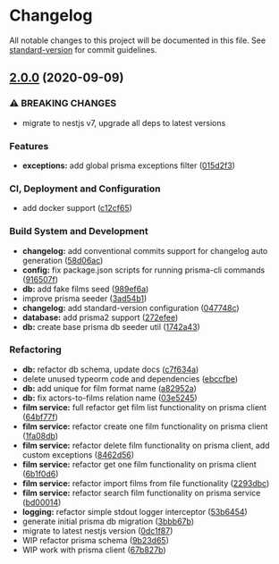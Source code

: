 # Changelog

All notable changes to this project will be documented in this file. See [standard-version](https://github.com/conventional-changelog/standard-version) for commit guidelines.

## [2.0.0](https://bitbucket.org/ivashog/wblb-films-api/compare/v1.0.1...v2.0.0) (2020-09-09)


### ⚠ BREAKING CHANGES

* migrate to nestjs v7, upgrade all deps to latest versions

### Features

* **exceptions:** add global prisma exceptions filter ([015d2f3](https://bitbucket.org/ivashog/wblb-films-api/commit/015d2f3c384a78b17e2559b5444b900de7265a13))


### CI, Deployment and Configuration

* add docker support ([c12cf65](https://bitbucket.org/ivashog/wblb-films-api/commit/c12cf65c938071310abcc31a6dd2942ba216c86a))


### Build System and Development

* **changelog:** add conventional commits support for changelog auto generation ([58d06ac](https://bitbucket.org/ivashog/wblb-films-api/commit/58d06ac71adbddd1944f7ae9bff4d931ee193683))
* **config:** fix package.json scripts for running prisma-cli commands ([916507f](https://bitbucket.org/ivashog/wblb-films-api/commit/916507f32f8dc892a98b8a0036f55e5ca028eb9f))
* **db:** add fake films seed ([989ef6a](https://bitbucket.org/ivashog/wblb-films-api/commit/989ef6ac482817b2d17e292afe7d84d4e06e21ed))
* improve prisma seeder ([3ad54b1](https://bitbucket.org/ivashog/wblb-films-api/commit/3ad54b18c336a2eac9897872d94ad65b852f87ea))
* **changelog:** add standard-version configuration ([047748c](https://bitbucket.org/ivashog/wblb-films-api/commit/047748ca77451af9e1ee97d780669e90091bba3e))
* **database:** add prisma2 support ([272efee](https://bitbucket.org/ivashog/wblb-films-api/commit/272efeee4c3c5052489c910f22c82ba4fbf9d024))
* **db:** create base prisma db seeder util ([1742a43](https://bitbucket.org/ivashog/wblb-films-api/commit/1742a432dc06b636dcec0ccdcae062cfb0a334de))


### Refactoring

* **db:** refactor db schema, update docs ([c7f634a](https://bitbucket.org/ivashog/wblb-films-api/commit/c7f634aef226c65f49a6f9f1c3fdbd944cb95438))
* delete unused typeorm code and dependencies ([ebccfbe](https://bitbucket.org/ivashog/wblb-films-api/commit/ebccfbe9ee8fefae9e9ed1b46e1f8c935653fc0a))
* **db:** add unique for film format name ([a82952a](https://bitbucket.org/ivashog/wblb-films-api/commit/a82952a292bbf82f568dd208ffda456d7d5094f3))
* **db:** fix actors-to-films relation name ([03e5245](https://bitbucket.org/ivashog/wblb-films-api/commit/03e5245824ac16a523bd4c9ac1a046911063edda))
* **film service:** full refactor get film list functionality on prisma client ([64bf77f](https://bitbucket.org/ivashog/wblb-films-api/commit/64bf77f15de3e668a05ecd14619a51c59784b449))
* **film service:** refactor create one film functionality on prisma client ([1fa08db](https://bitbucket.org/ivashog/wblb-films-api/commit/1fa08db7fa5e7e0851267a3d07911580371f195a))
* **film service:** refactor delete film functionality on prisma client, add custom exceptions ([8462d56](https://bitbucket.org/ivashog/wblb-films-api/commit/8462d56b68001d269938f02622c273681b9f82dd))
* **film service:** refactor get one film functionality on prisma client ([6b1f0d6](https://bitbucket.org/ivashog/wblb-films-api/commit/6b1f0d63afc9cbdb77246c9df594af224d6463b7))
* **film service:** refactor import films from file functionality ([2293dbc](https://bitbucket.org/ivashog/wblb-films-api/commit/2293dbc33cc02e2171944e204fc6d307c2bb5e1f))
* **film service:** refactor search film functionality on prisma service ([bd00014](https://bitbucket.org/ivashog/wblb-films-api/commit/bd000149836a59e98438a8bf0a0e5756c1dca298))
* **logging:** refactor simple stdout logger interceptor ([53b6454](https://bitbucket.org/ivashog/wblb-films-api/commit/53b6454163a676f8b050360a023e964bd93efb8f))
* generate initial prisma db migration ([3bbb67b](https://bitbucket.org/ivashog/wblb-films-api/commit/3bbb67b4475e098e47c2a4b809102d6dc1af4ab7))
* migrate to latest nestjs version ([0dc1f87](https://bitbucket.org/ivashog/wblb-films-api/commit/0dc1f8765bf9bb456b6518b6578a3359d1279136))
* WIP refactor prisma schema ([9b23d65](https://bitbucket.org/ivashog/wblb-films-api/commit/9b23d65531f24fef629a00c126cd5f36d1998d3f))
* WIP work with prisma client ([67b827b](https://bitbucket.org/ivashog/wblb-films-api/commit/67b827b647e935dcbf55a8e937e42b6debf8bbbb))
